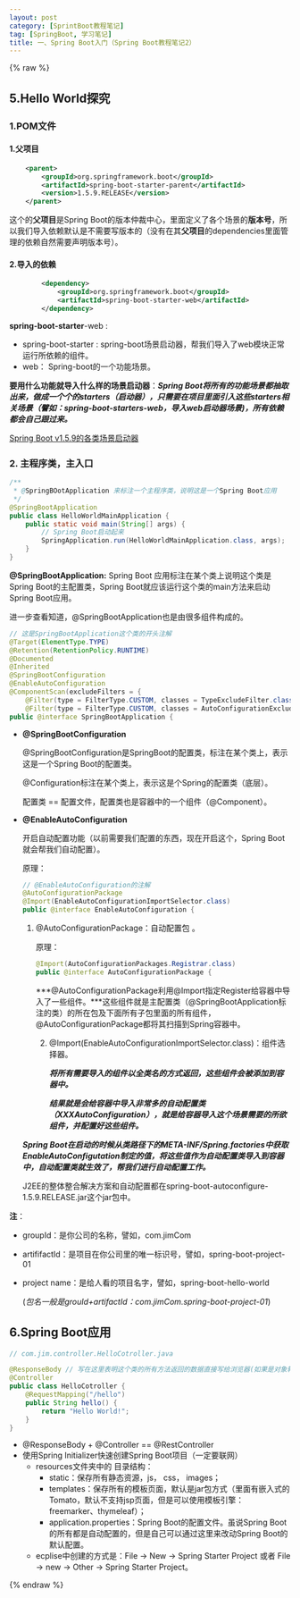 ```yaml
---
layout: post
category: [SprintBoot教程笔记]
tag: [SpringBoot, 学习笔记] 
title: 一、Spring Boot入门（Spring Boot教程笔记2）
---
```

{% raw %}

##  5.Hello World探究

### 1.POM文件

#### 1.父项目

```xml
    <parent>
        <groupId>org.springframework.boot</groupId>
        <artifactId>spring-boot-starter-parent</artifactId>
        <version>1.5.9.RELEASE</version>
    </parent>
```

这个的**父项目**是Spring Boot的版本仲裁中心，里面定义了各个场景的**版本号**，所以我们导入依赖默认是不需要写版本的（没有在其**父项目**的dependencies里面管理的依赖自然需要声明版本号）。

#### 2.导入的依赖

```xml
        <dependency>
            <groupId>org.springframework.boot</groupId>
            <artifactId>spring-boot-starter-web</artifactId>
        </dependency>
```

**spring-boot-starter**-web : 

* spring-boot-starter : spring-boot场景启动器，帮我们导入了web模块正常运行所依赖的组件。
* web： Spring-boot的一个功能场景。

**要用什么功能就导入什么样的场景启动器**：***Spring Boot将所有的功能场景都抽取出来，做成一个个的starters（启动器），只需要在项目里面引入这些starters相关场景（譬如：spring-boot-starters-web，导入web启动器场景)，所有依赖都会自己跟过来。***

[Spring Boot v1.5.9的各类场景启动器](https://docs.spring.io/spring-boot/docs/1.5.9.RELEASE/reference/htmlsingle/#using-boot-starter)

### 2. 主程序类，主入口

```java
/**
 * @SpringBOotApplication 来标注一个主程序类，说明这是一个Spring Boot应用
 */
@SpringBootApplication
public class HelloWorldMainApplication {
    public static void main(String[] args) {
        // Spring Boot启动起来
        SpringApplication.run(HelloWorldMainApplication.class, args);
    }
}
```

**@SpringBootApplication:** Spring Boot 应用标注在某个类上说明这个类是Spring Boot的主配置类，Spring Boot就应该运行这个类的main方法来启动Spring Boot应用。

进一步查看知道，@SpringBootApplication也是由很多组件构成的。

```java
// 这是SpringBootApplication这个类的开头注解
@Target(ElementType.TYPE)
@Retention(RetentionPolicy.RUNTIME)
@Documented
@Inherited
@SpringBootConfiguration
@EnableAutoConfiguration
@ComponentScan(excludeFilters = {
    @Filter(type = FilterType.CUSTOM, classes = TypeExcludeFilter.class),
    @Filter(type = FilterType.CUSTOM, classes = AutoConfigurationExcludeFilter.class) })
public @interface SpringBootApplication {
```

* **@SpringBootConfiguration**  

   @SpringBootConfiguration是SpringBoot的配置类，标注在某个类上，表示这是一个Spring Boot的配置类。  

  @Configuration标注在某个类上，表示这是个Spring的配置类（底层）。  

  配置类 == 配置文件，配置类也是容器中的一个组件（@Component）。

* **@EnableAutoConfiguration**

  开启自动配置功能（以前需要我们配置的东西，现在开启这个，Spring Boot就会帮我们自动配置）。

  原理：

  ```java
  // @EnableAutoConfiguration的注解
  @AutoConfigurationPackage
  @Import(EnableAutoConfigurationImportSelector.class)
  public @interface EnableAutoConfiguration {
  ```

   1. @AutoConfigurationPackage：自动配置包 。  

      原理：

      ```java
      @Import(AutoConfigurationPackages.Registrar.class)
      public @interface AutoConfigurationPackage {
      ```

      ***@AutoConfigurationPackage利用@Import指定Register给容器中导入了一些组件。***这些组件就是主配置类（@SpringBootApplication标注的类）的所在包及下面所有子包里面的所有组件，@AutoConfigurationPackage都将其扫描到Spring容器中。  

      2. @Import(EnableAutoConfigurationImportSelector.class)：组件选择器。

         ***将所有需要导入的组件以全类名的方式返回，这些组件会被添加到容器中。***

         ***结果就是会给容器中导入非常多的自动配置类（XXXAutoConfiguration），就是给容器导入这个场景需要的所欲组件，并配置好这些组件。***

  

  ***Spring Boot在启动的时候从类路径下的META-INF/Spring.factories中获取EnableAutoConfigutation制定的值，将这些值作为自动配置类导入到容器中，自动配置类就生效了，帮我们进行自动配置工作。***

  J2EE的整体整合解决方案和自动配置都在spring-boot-autoconfigure-1.5.9.RELEASE.jar这个jar包中。

**注**：

* groupId：是你公司的名称，譬如，com.jimCom

* artififactId：是项目在你公司里的唯一标识号，譬如，spring-boot-project-01

* project name：是给人看的项目名字，譬如，spring-boot-hello-world

  (*包名一般是grouId+artifactId：com.jimCom.spring-boot-project-01*)

## 6.Spring Boot应用

```java
// com.jim.controller.HelloCotroller.java

@ResponseBody // 写在这里表明这个类的所有方法返回的数据直接写给浏览器(如果是对象转为json数据)
@Controller
public class HelloCotroller {
    @RequestMapping("/hello")
    public String hello() {
        return "Hello World!";
    }
}
```

* @ResponseBody + @Controller == @RestController 
* 使用Spring Initializer快速创建Spring Boot项目（一定要联网）
  * resources文件夹中的 目录结构：
    * static：保存所有静态资源，js， css， images；
    * templates：保存所有的模板页面，默认是jar包方式（里面有嵌入式的Tomato，默认不支持jsp页面，但是可以使用模板引擎：freemarker、thymeleaf）；
    * application.properties：Spring Boot的配置文件。虽说Spring Boot的所有都是自动配置的，但是自己可以通过这里来改动Spring Boot的默认配置。
  * ecplise中创建的方式是：File -> New -> Spring Starter Project 或者 File -> new -> Other -> Spring Starter Project。

{% endraw %}  